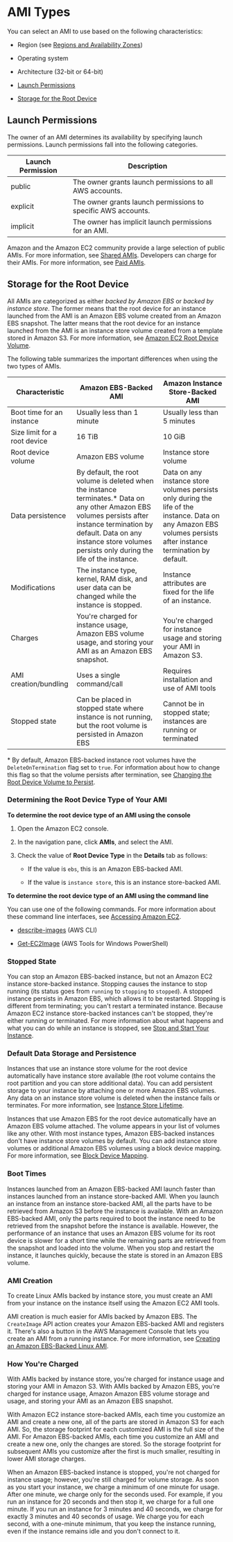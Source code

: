 # AMI Types<a name="ComponentsAMIs"></a>

You can select an AMI to use based on the following characteristics:

+ Region \(see [Regions and Availability Zones](using-regions-availability-zones.md)\)

+ Operating system

+ Architecture \(32\-bit or 64\-bit\)

+ [Launch Permissions](#launch-permissions)

+ [Storage for the Root Device](#storage-for-the-root-device)

## Launch Permissions<a name="launch-permissions"></a>

The owner of an AMI determines its availability by specifying launch permissions\. Launch permissions fall into the following categories\.


| Launch Permission | Description | 
| --- | --- | 
| public | The owner grants launch permissions to all AWS accounts\. | 
| explicit | The owner grants launch permissions to specific AWS accounts\. | 
| implicit | The owner has implicit launch permissions for an AMI\. | 

Amazon and the Amazon EC2 community provide a large selection of public AMIs\. For more information, see [Shared AMIs](sharing-amis.md)\. Developers can charge for their AMIs\. For more information, see [Paid AMIs](paid-amis.md)\.

## Storage for the Root Device<a name="storage-for-the-root-device"></a>

All AMIs are categorized as either *backed by Amazon EBS* or *backed by instance store*\. The former means that the root device for an instance launched from the AMI is an Amazon EBS volume created from an Amazon EBS snapshot\. The latter means that the root device for an instance launched from the AMI is an instance store volume created from a template stored in Amazon S3\. For more information, see [Amazon EC2 Root Device Volume](RootDeviceStorage.md)\.

The following table summarizes the important differences when using the two types of AMIs\.


| Characteristic | Amazon EBS\-Backed AMI | Amazon Instance Store\-Backed AMI | 
| --- | --- | --- | 
|  Boot time for an instance  |  Usually less than 1 minute  |  Usually less than 5 minutes  | 
|  Size limit for a root device  |  16 TiB  |  10 GiB  | 
|  Root device volume  |  Amazon EBS volume  |  Instance store volume  | 
|  Data persistence  |  By default, the root volume is deleted when the instance terminates\.\* Data on any other Amazon EBS volumes persists after instance termination by default\. Data on any instance store volumes persists only during the life of the instance\.  |  Data on any instance store volumes persists only during the life of the instance\. Data on any Amazon EBS volumes persists after instance termination by default\.  | 
|  Modifications  |  The instance type, kernel, RAM disk, and user data can be changed while the instance is stopped\.  |  Instance attributes are fixed for the life of an instance\.  | 
|  Charges  |  You're charged for instance usage, Amazon EBS volume usage, and storing your AMI as an Amazon EBS snapshot\.  |  You're charged for instance usage and storing your AMI in Amazon S3\.  | 
|  AMI creation/bundling  |  Uses a single command/call  |  Requires installation and use of AMI tools  | 
|  Stopped state  |  Can be placed in stopped state where instance is not running, but the root volume is persisted in Amazon EBS  |  Cannot be in stopped state; instances are running or terminated  | 

\* By default, Amazon EBS\-backed instance root volumes have the `DeleteOnTermination` flag set to `true`\. For information about how to change this flag so that the volume persists after termination, see [Changing the Root Device Volume to Persist](RootDeviceStorage.md#Using_RootDeviceStorage)\.

### Determining the Root Device Type of Your AMI<a name="display-ami-root-device-type"></a>

**To determine the root device type of an AMI using the console**

1. Open the Amazon EC2 console\.

1. In the navigation pane, click **AMIs**, and select the AMI\.

1. Check the value of **Root Device Type** in the **Details** tab as follows:

   + If the value is `ebs`, this is an Amazon EBS\-backed AMI\.

   + If the value is `instance store`, this is an instance store\-backed AMI\.

**To determine the root device type of an AMI using the command line**

You can use one of the following commands\. For more information about these command line interfaces, see [Accessing Amazon EC2](concepts.md#access-ec2)\.

+ [describe\-images](http://docs.aws.amazon.com/cli/latest/reference/ec2/describe-images.html) \(AWS CLI\)

+ [Get\-EC2Image](http://docs.aws.amazon.com/powershell/latest/reference/items/Get-EC2Image.html) \(AWS Tools for Windows PowerShell\)

### Stopped State<a name="ec2-bootfromebs-stopped-state"></a>

You can stop an Amazon EBS\-backed instance, but not an Amazon EC2 instance store\-backed instance\. Stopping causes the instance to stop running \(its status goes from `running` to `stopping` to `stopped`\)\. A stopped instance persists in Amazon EBS, which allows it to be restarted\. Stopping is different from terminating; you can't restart a terminated instance\. Because Amazon EC2 instance store\-backed instances can't be stopped, they're either running or terminated\. For more information about what happens and what you can do while an instance is stopped, see [Stop and Start Your Instance](Stop_Start.md)\.

### Default Data Storage and Persistence<a name="ec2-bootfromebs-default-data-storage-and-persistence"></a>

Instances that use an instance store volume for the root device automatically have instance store available \(the root volume contains the root partition and you can store additional data\)\. You can add persistent storage to your instance by attaching one or more Amazon EBS volumes\. Any data on an instance store volume is deleted when the instance fails or terminates\. For more information, see [Instance Store Lifetime](InstanceStorage.md#instance-store-lifetime)\.

Instances that use Amazon EBS for the root device automatically have an Amazon EBS volume attached\. The volume appears in your list of volumes like any other\. With most instance types, Amazon EBS\-backed instances don't have instance store volumes by default\. You can add instance store volumes or additional Amazon EBS volumes using a block device mapping\. For more information, see [Block Device Mapping](block-device-mapping-concepts.md)\.

### Boot Times<a name="ec2-bootfromebs-boot-times"></a>

Instances launched from an Amazon EBS\-backed AMI launch faster than instances launched from an instance store\-backed AMI\. When you launch an instance from an instance store\-backed AMI, all the parts have to be retrieved from Amazon S3 before the instance is available\. With an Amazon EBS\-backed AMI, only the parts required to boot the instance need to be retrieved from the snapshot before the instance is available\. However, the performance of an instance that uses an Amazon EBS volume for its root device is slower for a short time while the remaining parts are retrieved from the snapshot and loaded into the volume\. When you stop and restart the instance, it launches quickly, because the state is stored in an Amazon EBS volume\.

### AMI Creation<a name="ec2-bootfromebs-ami-creation"></a>

To create Linux AMIs backed by instance store, you must create an AMI from your instance on the instance itself using the Amazon EC2 AMI tools\. 

AMI creation is much easier for AMIs backed by Amazon EBS\. The `CreateImage` API action creates your Amazon EBS\-backed AMI and registers it\. There's also a button in the AWS Management Console that lets you create an AMI from a running instance\. For more information, see [Creating an Amazon EBS\-Backed Linux AMI](creating-an-ami-ebs.md)\.

### How You're Charged<a name="ec2-bootfromebs-how-you-are-charged"></a>

With AMIs backed by instance store, you're charged for instance usage and storing your AMI in Amazon S3\. With AMIs backed by Amazon EBS, you're charged for instance usage, Amazon Amazon EBS volume storage and usage, and storing your AMI as an Amazon EBS snapshot\.

With Amazon EC2 instance store\-backed AMIs, each time you customize an AMI and create a new one, all of the parts are stored in Amazon S3 for each AMI\. So, the storage footprint for each customized AMI is the full size of the AMI\. For Amazon EBS\-backed AMIs, each time you customize an AMI and create a new one, only the changes are stored\. So the storage footprint for subsequent AMIs you customize after the first is much smaller, resulting in lower AMI storage charges\. 

When an Amazon EBS\-backed instance is stopped, you're not charged for instance usage; however, you're still charged for volume storage\. As soon as you start your instance, we charge a minimum of one minute for usage\. After one minute, we charge only for the seconds used\. For example, if you run an instance for 20 seconds and then stop it, we charge for a full one minute\. If you run an instance for 3 minutes and 40 seconds, we charge for exactly 3 minutes and 40 seconds of usage\. We charge you for each second, with a one\-minute minimum, that you keep the instance running, even if the instance remains idle and you don't connect to it\.